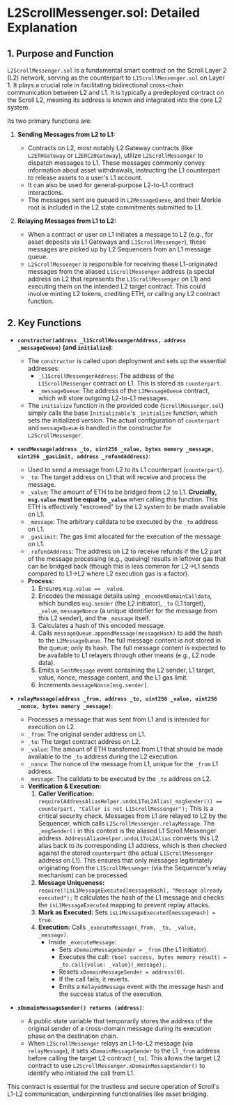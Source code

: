 # L2ScrollMessenger.sol: Detailed Explanation

## 1. Purpose and Function

`L2ScrollMessenger.sol` is a fundamental smart contract on the Scroll Layer 2 (L2) network, serving as the counterpart to `L1ScrollMessenger.sol` on Layer 1. It plays a crucial role in facilitating bidirectional cross-chain communication between L2 and L1. It is typically a predeployed contract on the Scroll L2, meaning its address is known and integrated into the core L2 system.

Its two primary functions are:

1.  **Sending Messages from L2 to L1:**
    *   Contracts on L2, most notably L2 Gateway contracts (like `L2ETHGateway` or `L2ERC20Gateway`), utilize `L2ScrollMessenger` to dispatch messages to L1. These messages commonly convey information about asset withdrawals, instructing the L1 counterpart to release assets to a user's L1 account.
    *   It can also be used for general-purpose L2-to-L1 contract interactions.
    *   The messages sent are queued in `L2MessageQueue`, and their Merkle root is included in the L2 state commitments submitted to L1.

2.  **Relaying Messages from L1 to L2:**
    *   When a contract or user on L1 initiates a message to L2 (e.g., for asset deposits via L1 Gateways and `L1ScrollMessenger`), these messages are picked up by L2 Sequencers from an L1 message queue.
    *   `L2ScrollMessenger` is responsible for receiving these L1-originated messages from the aliased `L1ScrollMessenger` address (a special address on L2 that represents the `L1ScrollMessenger` on L1) and executing them on the intended L2 target contract. This could involve minting L2 tokens, crediting ETH, or calling any L2 contract function.

## 2. Key Functions

*   **`constructor(address _l1ScrollMessengerAddress, address _messageQueue)` (and `initialize`)**:
    *   The `constructor` is called upon deployment and sets up the essential addresses:
        *   `_l1ScrollMessengerAddress`: The address of the `L1ScrollMessenger` contract on L1. This is stored as `counterpart`.
        *   `_messageQueue`: The address of the `L2MessageQueue` contract, which will store outgoing L2-to-L1 messages.
    *   The `initialize` function in the provided code (`ScrollMessenger.sol`) simply calls the base `Initializable`'s `_initialize` function, which sets the initialized version. The actual configuration of `counterpart` and `messageQueue` is handled in the constructor for `L2ScrollMessenger`.

*   **`sendMessage(address _to, uint256 _value, bytes memory _message, uint256 _gasLimit, address _refundAddress)`**:
    *   Used to send a message from L2 to its L1 counterpart (`counterpart`).
    *   `_to`: The target address on L1 that will receive and process the message.
    *   `_value`: The amount of ETH to be bridged from L2 to L1. **Crucially, `msg.value` must be equal to `_value`** when calling this function. This ETH is effectively "escrowed" by the L2 system to be made available on L1.
    *   `_message`: The arbitrary calldata to be executed by the `_to` address on L1.
    *   `_gasLimit`: The gas limit allocated for the execution of the message on L1.
    *   `_refundAddress`: The address on L2 to receive refunds if the L2 part of the message processing (e.g., queuing) results in leftover gas that can be bridged back (though this is less common for L2->L1 sends compared to L1->L2 where L2 execution gas is a factor).
    *   **Process:**
        1.  Ensures `msg.value == _value`.
        2.  Encodes the message details using `_encodeXDomainCalldata`, which bundles `msg.sender` (the L2 initiator), `_to` (L1 target), `_value`, `messageNonce` (a unique identifier for the message from this L2 sender), and the `_message` itself.
        3.  Calculates a hash of this encoded message.
        4.  Calls `messageQueue.appendMessage(messageHash)` to add the hash to the `L2MessageQueue`. The full message content is not stored in the queue; only its hash. The full message content is expected to be available to L1 relayers through other means (e.g., L2 node data).
        5.  Emits a `SentMessage` event containing the L2 sender, L1 target, value, nonce, message content, and the L1 gas limit.
        6.  Increments `messageNonce[msg.sender]`.

*   **`relayMessage(address _from, address _to, uint256 _value, uint256 _nonce, bytes memory _message)`**:
    *   Processes a message that was sent from L1 and is intended for execution on L2.
    *   `_from`: The original sender address on L1.
    *   `_to`: The target contract address on L2.
    *   `_value`: The amount of ETH transferred from L1 that should be made available to the `_to` address during the L2 execution.
    *   `_nonce`: The nonce of the message from L1, unique for the `_from` L1 address.
    *   `_message`: The calldata to be executed by the `_to` address on L2.
    *   **Verification & Execution:**
        1.  **Caller Verification:** `require(AddressAliasHelper.undoL1ToL2Alias(_msgSender()) == counterpart, "Caller is not L1ScrollMessenger");` This is a critical security check. Messages from L1 are relayed to L2 by the Sequencer, which calls `L2ScrollMessenger.relayMessage`. The `_msgSender()` in this context is the aliased L1 Scroll Messenger address. `AddressAliasHelper.undoL1ToL2Alias` converts this L2 alias back to its corresponding L1 address, which is then checked against the stored `counterpart` (the actual `L1ScrollMessenger` address on L1). This ensures that only messages legitimately originating from the `L1ScrollMessenger` (via the Sequencer's relay mechanism) can be processed.
        2.  **Message Uniqueness:** `require(!isL1MessageExecuted[messageHash], "Message already executed");` It calculates the hash of the L1 message and checks the `isL1MessageExecuted` mapping to prevent replay attacks.
        3.  **Mark as Executed:** Sets `isL1MessageExecuted[messageHash] = true`.
        4.  **Execution:** Calls `_executeMessage(_from, _to, _value, _message)`.
            *   Inside `_executeMessage`:
                *   Sets `xDomainMessageSender = _from` (the L1 initiator).
                *   Executes the call: `(bool success, bytes memory result) = _to.call{value: _value}(_message);`.
                *   Resets `xDomainMessageSender = address(0)`.
                *   If the call fails, it reverts.
                *   Emits a `RelayedMessage` event with the message hash and the success status of the execution.

*   **`xDomainMessageSender() returns (address)`**:
    *   A public state variable that temporarily stores the address of the original sender of a cross-domain message during its execution phase on the destination chain.
    *   When `L2ScrollMessenger` relays an L1-to-L2 message (via `relayMessage`), it sets `xDomainMessageSender` to the L1 `_from` address before calling the target L2 contract (`_to`). This allows the target L2 contract to use `L2ScrollMessenger.xDomainMessageSender()` to identify who initiated the call from L1.

This contract is essential for the trustless and secure operation of Scroll's L1-L2 communication, underpinning functionalities like asset bridging.

